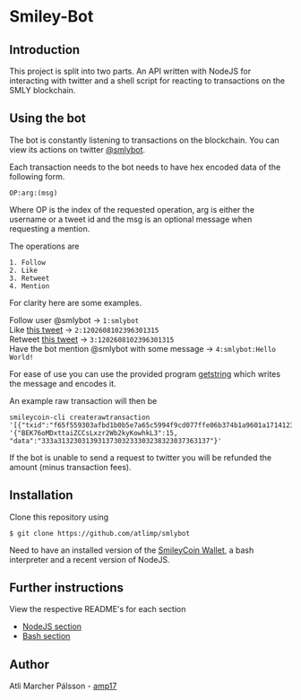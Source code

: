 # Smiley-Bot

## Introduction
This project is split into two parts.  An API written with NodeJS for interacting with twitter and a shell script for reacting to transactions on the SMLY blockchain.

## Using the bot
The bot is constantly listening to transactions on the blockchain.  You can view its actions on twitter [@smlybot](https://twitter.com/smlybot).

Each transaction needs to the bot needs to have hex encoded data of the following form.

```
OP:arg:(msg)
```

Where OP is the index of the requested operation, arg is either the username or a tweet id and the msg is an optional message when requesting a mention.

The operations are

	1. Follow
	2. Like
	3. Retweet
	4. Mention

For clarity here are some examples.

Follow user @smlybot -> `1:smlybot`  
Like [this tweet](https://twitter.com/smlybot/status/1202608102396301315) -> `2:1202608102396301315`  
Retweet [this tweet](https://twitter.com/smlybot/status/1202608102396301315) -> `3:1202608102396301315`  
Have the bot mention @smlybot with some message -> `4:smlybot:Hello World!`

For ease of use you can use the provided program [getstring](https://github.com/atlimp/smlybot/blob/master/notifier/getstring) which writes the message and encodes it.

An example raw transaction will then be

```
smileycoin-cli createrawtransaction '[{"txid":"f65f559303afbd1b0b5e7a65c5994f9cd077ffe06b374b1a9601a1714123bdfa","vout":1}]' '{"BEK76oMDxttaiZCCsLxzr2Wb2kyKowhkL3":15, "data":"333a31323031393137303233303238323037363137"}'
```

If the bot is unable to send a request to twitter you will be refunded the amount (minus transaction fees).

## Installation
Clone this repository using

```
$ git clone https://github.com/atlimp/smlybot
```

Need to have an installed version of the [SmileyCoin Wallet](https://github.com/tutor-web/smileyCoin), a bash interpreter and a recent version of NodeJS.

## Further instructions

View the respective README's for each section

* [NodeJS section](https://github.com/atlimp/smlybot/tree/master/node)
* [Bash section](https://github.com/atlimp/smlybot/tree/master/notifier)

## Author
Atli Marcher Pálsson - [amp17](mailto:amp17@hi.is) 
